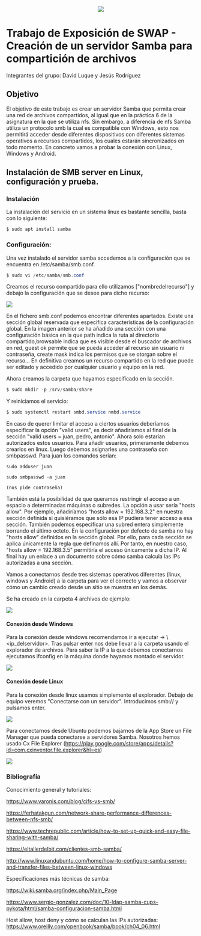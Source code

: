 <p align="center">
  <img src="https://www.redeszone.net/app/uploads/2018/03/Servidores-SAMBA.png?x=634&y=309">
</p>

# Trabajo de Exposición de SWAP - Creación de un servidor Samba para compartición de archivos
Integrantes del grupo: David Luque y Jesús Rodríguez

## Objetivo
El objetivo de este trabajo es crear un servidor Samba que permita crear una red de archivos compartidos, al igual que en la práctica 6 de la asignatura en la que se utiliza nfs. Sin embargo, a diferencia de nfs Samba utiliza un protocolo smb la cual es compatible con Windows, esto nos permitirá acceder desde diferentes dispositivos con diferentes sistemas operativos a recursos compartidos, los cuales estarán sincronizados en todo momento. En concreto vamos a probar la conexión con Linux, Windows y Android.


## Instalación de SMB server en Linux, configuración y prueba.

### Instalación

La instalación del servicio en un sistema linux es bastante sencilla, basta con lo siguiente:

```PowerShell
$ sudo apt install samba
```

### Configuración:

Una vez instalado el servidor samba accedemos a la configuración que se encuentra en /etc/samba/smb.conf.

```PowerShell
$ sudo vi /etc/samba/smb.conf
```
Creamos el recurso compartido para ello utilizamos ["nombredelrecurso"] y debajo la configuración que se desee para dicho recurso:

<img src="https://github.com/davidluque1/SWAP/blob/master/Trabajo%20Exposici%C3%B3n/fin_share.png">

En el fichero smb.conf podemos encontrar diferentes apartados. Existe una sección global reservada que especifica características de la configuración global. 
En la imagen anterior se ha añadido una sección con una configuración básica en la que path indica la ruta al directorio compartido,browsable indica que es visible desde el buscador de archivos en red, guest ok permite que se pueda acceder al recurso sin usuario ni contraseña, create mask indica los permisos que se otorgan sobre el recurso...
En definitiva creamos un recurso compartido en la red que puede ser editado y accedido por cualquier usuario y equipo en la red.

Ahora creamos la carpeta que hayamos especificado en la sección. 

```PowerShell
$ sudo mkdir -p /srv/samba/share
```

Y reiniciamos el servicio: 

```PowerShell
$ sudo systemctl restart smbd.service nmbd.service
```



En caso de querer limitar el acceso a ciertos usuarios deberíamos especificar la opción "valid users", es decir añadiríamos al final de la sección "valid users = juan, pedro, antonio". Ahora solo estarían autorizados estos usuarios. 
  Para añadir usuarios, primeramente debemos crearlos en linux. Luego debemos asignarles una contraseña con smbpasswd. Para juan los comandos serían: 
  
    sudo adduser juan
    
    sudo smbpasswd -a juan
    
    (nos pide contraseña)


También está la posibilidad de que queramos restringir el acceso a un espacio a determinadas máquinas o subredes. La opción a usar sería "hosts allow". Por ejemplo, añadiríamos "hosts allow = 192.168.3.2" en nuestra sección definida si quisiéramos que sólo esa IP pudiera tener acceso a esa sección. También podemos especificar una  subred entera simplemente borrando el último octeto. 
  En la configuración por defecto de samba no hay "hosts allow" definidos en la sección global. Por ello, para cada sección se aplica únicamente la regla que definamos allí. Por tanto, en nuestro caso, "hosts allow = 192.168.3.5"  permitiría el acceso únicamente a dicha IP. Al final hay un enlace a un documento sobre cómo samba calcula las IPs autorizadas a una sección.

Vamos a conectarnos desde tres sistemas operativos diferentes (linux, windows y Android) a la carpeta para ver el correcto y vamos a observar cómo un cambio creado desde un sitio se muestra en los demás.

Se ha creado en la carpeta 4 archivos de ejemplo:

<img src="https://github.com/davidluque1/SWAP/blob/master/Trabajo%20Exposici%C3%B3n/touchs.png">


#### Conexión desde Windows

Para la conexión desde windows recomendamos ir a ejecutar -> \\<ip_delservidor>. Tras pulsar enter nos debe llevar a la carpeta usando el explorador de archivos. Para saber la IP a la que debemos conectarnos ejecutamos ifconfig en la máquina donde hayamos montado el servidor. 

<img src="https://github.com/davidluque1/SWAP/blob/master/Trabajo%20Exposici%C3%B3n/resultado_touchs.png">


#### Conexión desde Linux

Para la conexión desde linux usamos simplemente el explorador. Debajo de equipo veremos "Conectarse con un servidor". Introducimos smb://<ip> y pulsamos enter.

<img src="https://github.com/davidluque1/SWAP/blob/master/Trabajo%20Exposici%C3%B3n/resultado_touchs_ubuntu.png">


Para conectarnos desde Ubuntu podemos bajarnos de la App Store un File Manager que pueda conectarse a servidores Samba. Nosotros hemos usado Cx File Explorer (https://play.google.com/store/apps/details?id=com.cxinventor.file.explorer&hl=es)

<img src="https://github.com/davidluque1/SWAP/blob/master/cambios_android.jpeg">


### Bibliografía

Conocimiento general y tutoriales:

https://www.varonis.com/blog/cifs-vs-smb/

https://ferhatakgun.com/network-share-performance-differences-between-nfs-smb/

https://www.techrepublic.com/article/how-to-set-up-quick-and-easy-file-sharing-with-samba/

https://eltallerdelbit.com/clientes-smb-samba/

http://www.linuxandubuntu.com/home/how-to-configure-samba-server-and-transfer-files-between-linux-windows

Especificaciones más técnicas de samba: 

https://wiki.samba.org/index.php/Main_Page

https://www.sergio-gonzalez.com/doc/10-ldap-samba-cups-pykota/html/samba-configuracion-samba.html

Host allow, host deny y cómo se calculan las IPs autorizadas:
https://www.oreilly.com/openbook/samba/book/ch04_06.html
